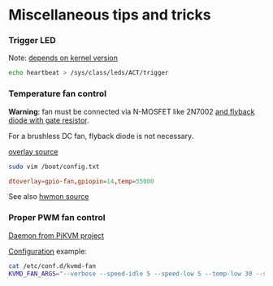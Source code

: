 # Miscellaneous tips and tricks


### Trigger LED

Note: [depends on kernel version](https://github.com/raspberrypi/linux/pull/5805)

```bash
echo heartbeat > /sys/class/leds/ACT/trigger
```


### Temperature fan control

**Warning**: fan must be connected via N-MOSFET like 2N7002 [and flyback diode with gate resistor](https://scarff.id.au/blog/2021/circuit-for-temperature-controlled-dual-fan-raspberry-pi-case/).

For a brushless DC fan, flyback diode is not necessary.

[overlay source](https://github.com/raspberrypi/linux/blob/rpi-6.6.y/arch/arm/boot/dts/overlays/gpio-fan-overlay.dts)

```bash
sudo vim /boot/config.txt
```

```conf
dtoverlay=gpio-fan,gpiopin=14,temp=55000
```

See also [hwmon source](https://github.com/torvalds/linux/blob/71b1543c83d65af8215d7558d70fc2ecbee77dcf/drivers/hwmon/raspberrypi-hwmon.c)


### Proper PWM fan control

[Daemon from PiKVM project](https://github.com/pikvm/kvmd-fan/)

[Configuration](https://github.com/pikvm/kvmd-fan/blob/master/src/main.c#L81) example:

```bash
cat /etc/conf.d/kvmd-fan
KVMD_FAN_ARGS="--verbose --speed-idle 5 --speed-low 5 --temp-low 30 --speed-high 50 --temp-high 55 --temp-hyst 3 --hall-pin 25 --hall-bias 2"
```
